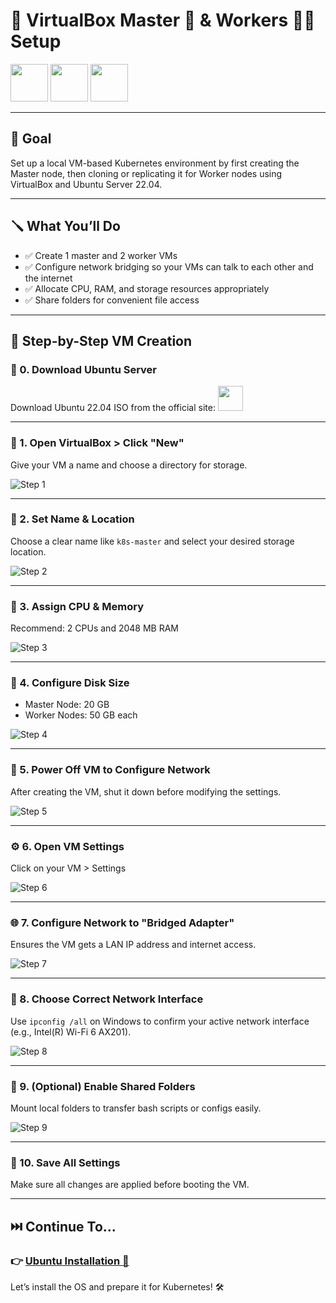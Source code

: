 # 🧠 VirtualBox Master 🤖 & Workers 👾👾 Setup

<img src="../img/icons8-virtualbox-logo-96.png" width="60" /> <img src="../img/icons8-ubuntu-96.png" width="60" /> <img src="../img/icons8-cluster-96.png" width="60" />

---

## 🎯 Goal

Set up a local VM-based Kubernetes environment by first creating the Master node, then cloning or replicating it for Worker nodes using VirtualBox and Ubuntu Server 22.04.

---

## 🪛 What You’ll Do

* ✅ Create 1 master and 2 worker VMs
* ✅ Configure network bridging so your VMs can talk to each other and the internet
* ✅ Allocate CPU, RAM, and storage resources appropriately
* ✅ Share folders for convenient file access

---

## 🧱 Step-by-Step VM Creation

### 🔽 0. Download Ubuntu Server

Download Ubuntu 22.04 ISO from the official site: <a href="https://ubuntu.com/download/server" target="_blank"> <img src="../img/icons8-ubuntu-96.png" height="40" /> </a>

---

### 🧰 1. Open VirtualBox > Click "New"

Give your VM a name and choose a directory for storage.

![Step 1](images/Screenshot_5.png)

---

### 🧠 2. Set Name & Location

Choose a clear name like `k8s-master` and select your desired storage location.

![Step 2](images/Screenshot_1.png)

---

### 🧠 3. Assign CPU & Memory

Recommend: 2 CPUs and 2048 MB RAM

![Step 3](images/Screenshot_2.png)

---

### 💾 4. Configure Disk Size

* Master Node: 20 GB
* Worker Nodes: 50 GB each

![Step 4](images/Screenshot_3.png)

---

### 🔌 5. Power Off VM to Configure Network

After creating the VM, shut it down before modifying the settings.

![Step 5](images/Screenshot_9.png)

---

### ⚙️ 6. Open VM Settings

Click on your VM > Settings

![Step 6](images/Screenshot_4.png)

---

### 🌐 7. Configure Network to "Bridged Adapter"

Ensures the VM gets a LAN IP address and internet access.

![Step 7](images/Screenshot_6.png)

---

### 📡 8. Choose Correct Network Interface

Use `ipconfig /all` on Windows to confirm your active network interface (e.g., Intel(R) Wi-Fi 6 AX201).

![Step 8](images/Screenshot_10.png)

---

### 📁 9. (Optional) Enable Shared Folders

Mount local folders to transfer bash scripts or configs easily.

![Step 9](images/Screenshot_12.png)

---

### 💾 10. Save All Settings

Make sure all changes are applied before booting the VM.

---

## ⏭️ Continue To...

### 👉 [Ubuntu Installation 🐧](../2.%20Ubuntu%20Installation/README.md)

Let’s install the OS and prepare it for Kubernetes! 🛠️
